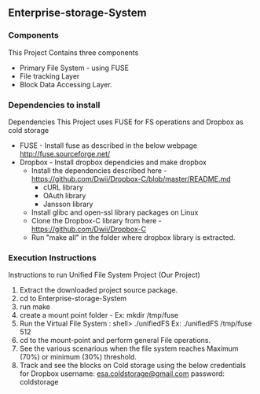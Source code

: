 ## Enterprise-storage-System

### Components
This Project Contains three components 
- Primary File System - using FUSE
- File tracking Layer
- Block Data Accessing Layer.

### Dependencies to install
Dependencies
This Project uses FUSE for FS operations and Dropbox as cold storage
* FUSE - Install fuse as described in the below webpage
   http://fuse.sourceforge.net/
* Dropbox - Install dropbox dependicies and make dropbox
   *  Install the dependencies described here - https://github.com/Dwii/Dropbox-C/blob/master/README.md
      * cURL library
      * OAuth library
      * Jansson library
   *  Install glibc and open-ssl library packages on Linux
   *  Clone the Dropbox-C library from here - https://github.com/Dwii/Dropbox-C
   *  Run "make all" in the folder where dropbox library is extracted.

### Execution Instructions  
Instructions to run Unified File System Project (Our Project)
1. Extract the downloaded project source package.
2. cd to Enterprise-storage-System
3. run make
4. create a mount point folder - Ex: mkdir /tmp/fuse
5. Run the Virtual File System : shell> ./unifiedFS <mount-point> <File system size in MB>
      Ex: ./unifiedFS /tmp/fuse 512
6. cd to the mount-point and perform general File operations.
7. See the various scenarious when the file system reaches Maximum (70%) or minimum (30%) threshold.
8. Track and see the blocks on Cold storage using the below credentials for Dropbox
    username: esa.coldstorage@gmail.com
    password: coldstorage
    
      

    
